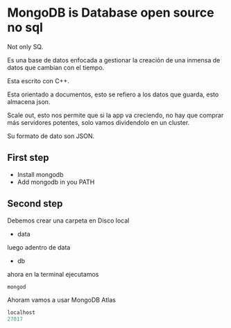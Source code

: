 # MongoDB is Database open source no sql

Not only SQ.

Es una base de datos enfocada a gestionar la creación de una inmensa de datos que cambian con el tiempo.

Esta escrito con C++.

Esta orientado a documentos, esto se refiero a los datos que guarda, esto almacena json.

Scale out, esto nos permite que si la app va creciendo, no hay que comprar más servidores potentes, solo vamos dividendolo en un cluster.

Su formato de dato son JSON.

## First step

- Install mongodb
- Add mongodb in you PATH

## Second step

Debemos crear una carpeta en Disco local

- data

luego adentro de data

- db

ahora en la terminal ejecutamos

```js
mongod
```

Ahoram vamos a usar MongoDB Atlas

```js
localhost
27017
```


